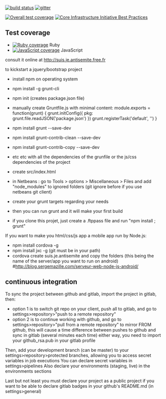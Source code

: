 [![build status](https://gitlab.com/zg2pro/suis.je.antisemite/badges/master/build.svg)](https://gitlab.com/zg2pro/suis.je.antisemite/commits/master)
[![gitter](https://badges.gitter.im/Join%20Chat.svg)](https://gitter.im/zg2pro/suis.je.antisemite?utm_source=badge&utm_medium=badge&utm_campaign=pr-badge&utm_content=badge)

[![Overall test coverage](https://gitlab.com/zg2pro/suis.je.antisemite/badges/master/coverage.svg)](https://gitlab.com/zg2pro/suis.je.antisemite/pipelines)
[![Core Infrastructure Initiative Best Practices](https://bestpractices.coreinfrastructure.org/projects/42/badge)](https://bestpractices.coreinfrastructure.org/projects/42)

## Test coverage

- [![Ruby coverage](https://gitlab.com/zg2pro/suis.je.antisemite/badges/master/coverage.svg?job=coverage)](https://zg2pro.gitlab.io/suis.je.antisemite/coverage-ruby) Ruby
- [![JavaScript coverage](https://gitlab.com/zg2pro/suis.je.antisemite/badges/master/coverage.svg?job=karma)](https://zg2pro.gitlab.io/suis.je.antisemite/coverage-javascript) JavaScript



consult it online at http://suis.je.antisemite.free.fr

to kickstart a jquery/bootstrap project
 - install npm on operating system
 - npm install -g grunt-cli
 - npm init (creates package.json file)
 - manually create Gruntfile.js with minimal content: 
 module.exports = function(grunt) {
	grunt.initConfig({
             pkg: grunt.file.readJSON('package.json')
        })
	grunt.registerTask('default', '') 
}
 - npm install grunt --save-dev
 - npm install grunt-contrib-clean --save-dev
 - npm install grunt-contrib-copy --save-dev
 - etc etc with all the dependencies of the grunfile or the js/css dependencies of the project 
 - create src/index.html
 - in Netbeans : go to Tools > options > Miscellaneous > Files and add "node_modules" to ignored folders (git ignore before if you use netbeans git client)
 - create your grunt targets regarding your needs
 - then you can run grunt and it will make your first build


 - if you clone this projet, just create a .ftppass file and run "npm install ; grunt"


If you want to make you html/css/js app a mobile app run by Node.js:
 - npm install cordova -g
 - npm install jxc -g (git must be in your path)
 - cordova create suis.je.antisemite and copy the folders (this being the name of the server/app you want to run on android)
#http://blog.sergemazille.com/serveur-web-node-js-android/

## continuous integration
To sync the project between github and gitlab, import the project in gitlab, then:
- option 1 is to switch git repo on your client, push all to gitlab, and go to settings>repository>"push to a remote repository"
- option 2 is to continue working with github, and go to settings>repository>"pull from a remote repository" to mirror FROM github, 
this will cause a time difference between pushes to github and sync in gitlab (several minutes each time)
either way, you need to import your github_rsa.pub in your gitlab profile

Then, add your development branch (can be master) to your settings>repository>protected branches, allowing you
to access secret variables in job executions
You can declare secret variables in settings>pipelines
Also declare your environments (staging, live) in the environments sections

Last but not least you must declare your project as a public project if you want to be able to 
declare gitlab badges in your github's README.md (in settings>general)